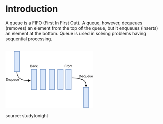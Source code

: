 # Introduction

A queue is a FIFO (First In First Out). A queue, however, dequeues (removes) an element from the top of the queue, ​but it enqueues (inserts) an element at the bottom. Queue is used in solving problems having sequential processing.

<br>

<img src="../assets/queue.png"  style="max-width: 80%; height: auto; background:white"/>
<p>source: studytonight</p>
